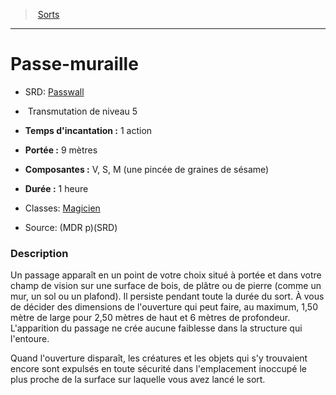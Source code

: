 ﻿---
!SpellItem
Family: SpellHD
Level: 5
Type: Transmutation
CastingTime: 1 action
Range: 9 mètres
Components: V, S, M (une pincée de graines de sésame)
Duration: 1 heure
Classes: '[Magicien](hd_wizard.md)'
Id: spells_hd.md#passe-muraille
ParentLink: spells_hd.md#sorts
Name: Passe-muraille
ParentName: Sorts
NameLevel: 1
AltName: '[Passwall](srd_spells_passwall.md)'
Source: (MDR p)(SRD)
Attributes:
  Name: Passe-muraille
  Markdown: >+
    # <!--Name-->Passe-muraille<!--/Name-->


    - SRD: <!--AltName-->[Passwall](srd_spells_passwall.md)<!--/AltName-->


    -  <!--Type-->Transmutation<!--/Type--> de niveau <!--Level-->5<!--/Level-->


    - **Temps d'incantation :** <!--CastingTime-->1 action<!--/CastingTime-->


    - **Portée :** <!--Range-->9 mètres<!--/Range-->


    - **Composantes :** <!--Components-->V, S, M (une pincée de graines de sésame)<!--/Components-->


    - **Durée :** <!--Duration-->1 heure<!--/Duration-->


    - Classes: <!--Classes-->[Magicien](hd_wizard.md)<!--/Classes-->


    - Source: <!--Source-->(MDR p)(SRD)<!--/Source-->


    ### Description


    Un passage apparaît en un point de votre choix situé à portée et dans votre champ de vision sur une surface de bois, de plâtre ou de pierre (comme un mur, un sol ou un plafond). Il persiste pendant toute la durée du sort. À vous de décider des dimensions de l'ouverture qui peut faire, au maximum, 1,50 mètre de large pour 2,50 mètres de haut et 6 mètres de profondeur. L'apparition du passage ne crée aucune faiblesse dans la structure qui l'entoure.


    Quand l'ouverture disparaît, les créatures et les objets qui s'y trouvaient encore sont expulsés en toute sécurité dans l'emplacement inoccupé le plus proche de la surface sur laquelle vous avez lancé le sort.

  AltName: '[Passwall](srd_spells_passwall.md)'
  Type: Transmutation
  Level: 5
  CastingTime: 1 action
  Range: 9 mètres
  Components: V, S, M (une pincée de graines de sésame)
  Duration: 1 heure
  Classes: '[Magicien](hd_wizard.md)'
  Source: (MDR p)(SRD)
AttributesDictionary: >+
  Name: Passe-muraille

  Markdown: >+

    # <!--Name-->Passe-muraille<!--/Name-->





    - SRD: <!--AltName-->[Passwall](srd_spells_passwall.md)<!--/AltName-->





    -  <!--Type-->Transmutation<!--/Type--> de niveau <!--Level-->5<!--/Level-->





    - **Temps d'incantation :** <!--CastingTime-->1 action<!--/CastingTime-->





    - **Portée :** <!--Range-->9 mètres<!--/Range-->





    - **Composantes :** <!--Components-->V, S, M (une pincée de graines de sésame)<!--/Components-->





    - **Durée :** <!--Duration-->1 heure<!--/Duration-->





    - Classes: <!--Classes-->[Magicien](hd_wizard.md)<!--/Classes-->





    - Source: <!--Source-->(MDR p)(SRD)<!--/Source-->





    ### Description





    Un passage apparaît en un point de votre choix situé à portée et dans votre champ de vision sur une surface de bois, de plâtre ou de pierre (comme un mur, un sol ou un plafond). Il persiste pendant toute la durée du sort. À vous de décider des dimensions de l'ouverture qui peut faire, au maximum, 1,50 mètre de large pour 2,50 mètres de haut et 6 mètres de profondeur. L'apparition du passage ne crée aucune faiblesse dans la structure qui l'entoure.





    Quand l'ouverture disparaît, les créatures et les objets qui s'y trouvaient encore sont expulsés en toute sécurité dans l'emplacement inoccupé le plus proche de la surface sur laquelle vous avez lancé le sort.



  AltName: '[Passwall](srd_spells_passwall.md)'

  Type: Transmutation

  Level: 5

  CastingTime: 1 action

  Range: 9 mètres

  Components: V, S, M (une pincée de graines de sésame)

  Duration: 1 heure

  Classes: '[Magicien](hd_wizard.md)'

  Source: (MDR p)(SRD)

---
> [Sorts](hd_spells.md)

---

# Passe-muraille

- SRD: [Passwall](srd_spells_passwall.md)

-  Transmutation de niveau 5

- **Temps d'incantation :** 1 action

- **Portée :** 9 mètres

- **Composantes :** V, S, M (une pincée de graines de sésame)

- **Durée :** 1 heure

- Classes: [Magicien](hd_wizard.md)

- Source: (MDR p)(SRD)

### Description

Un passage apparaît en un point de votre choix situé à portée et dans votre champ de vision sur une surface de bois, de plâtre ou de pierre (comme un mur, un sol ou un plafond). Il persiste pendant toute la durée du sort. À vous de décider des dimensions de l'ouverture qui peut faire, au maximum, 1,50 mètre de large pour 2,50 mètres de haut et 6 mètres de profondeur. L'apparition du passage ne crée aucune faiblesse dans la structure qui l'entoure.

Quand l'ouverture disparaît, les créatures et les objets qui s'y trouvaient encore sont expulsés en toute sécurité dans l'emplacement inoccupé le plus proche de la surface sur laquelle vous avez lancé le sort.

